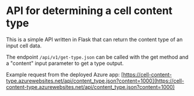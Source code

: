 # API for determining a cell content type

This is a simple API written in Flask that can return the content type of an input cell data.

The endpoint `/api/v1/get-type.json` can be called with the get method and a "content" input parameter to get a type output.

Example request from the deployed Azure app: [https://cell-content-type.azurewebsites.net/api/content_type.json?content=1000](https://cell-content-type.azurewebsites.net/api/content_type.json?content=1000)
